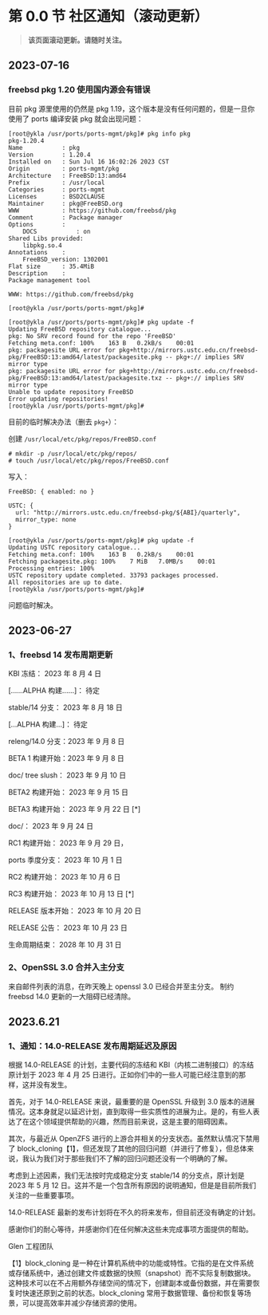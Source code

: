 # 第 0.0 节 社区通知（滚动更新）

> **该页面滚动更新。请随时关注。**

## 2023-07-16

### freebsd pkg 1.20 使用国内源会有错误

目前 pkg 源里使用的仍然是 pkg 1.19，这个版本是没有任何问题的，但是​一旦你使用了 ports 编译安装 pkg 就会出现问题：

```
[root@ykla /usr/ports/ports-mgmt/pkg]# pkg info pkg
pkg-1.20.4
Name           : pkg
Version        : 1.20.4
Installed on   : Sun Jul 16 16:02:26 2023 CST
Origin         : ports-mgmt/pkg
Architecture   : FreeBSD:13:amd64
Prefix         : /usr/local
Categories     : ports-mgmt
Licenses       : BSD2CLAUSE
Maintainer     : pkg@FreeBSD.org
WWW            : https://github.com/freebsd/pkg
Comment        : Package manager
Options        :
	DOCS           : on
Shared Libs provided:
	libpkg.so.4
Annotations    :
	FreeBSD_version: 1302001
Flat size      : 35.4MiB
Description    :
Package management tool

WWW: https://github.com/freebsd/pkg

[root@ykla /usr/ports/ports-mgmt/pkg]# 
```


```
[root@ykla /usr/ports/ports-mgmt/pkg]# pkg update -f
Updating FreeBSD repository catalogue...
pkg: No SRV record found for the repo 'FreeBSD'
Fetching meta.conf: 100%    163 B   0.2kB/s    00:01    
pkg: packagesite URL error for pkg+http://mirrors.ustc.edu.cn/freebsd-pkg/FreeBSD:13:amd64/latest/packagesite.pkg -- pkg+:// implies SRV mirror type
pkg: packagesite URL error for pkg+http://mirrors.ustc.edu.cn/freebsd-pkg/FreeBSD:13:amd64/latest/packagesite.txz -- pkg+:// implies SRV mirror type
Unable to update repository FreeBSD
Error updating repositories!
[root@ykla /usr/ports/ports-mgmt/pkg]# 
```

目前的临时解决办法（删去 `pkg+`）：

创建 `/usr/local/etc/pkg/repos/FreeBSD.conf`

```
# mkdir -p /usr/local/etc/pkg/repos/
# touch /usr/local/etc/pkg/repos/FreeBSD.conf
```

写入：


```
FreeBSD: { enabled: no }

USTC: {
  url: "http://mirrors.ustc.edu.cn/freebsd-pkg/${ABI}/quarterly",
  mirror_type: none
}
```

```
[root@ykla /usr/ports/ports-mgmt/pkg]# pkg update -f
Updating USTC repository catalogue...
Fetching meta.conf: 100%    163 B   0.2kB/s    00:01    
Fetching packagesite.pkg: 100%    7 MiB   7.0MB/s    00:01    
Processing entries: 100%
USTC repository update completed. 33793 packages processed.
All repositories are up to date.
[root@ykla /usr/ports/ports-mgmt/pkg]# 
```

问题临时解决。

## 2023-06-27

### 1、freebsd 14 发布周期更新

KBI 冻结： 2023 年 8 月 4 日

[......ALPHA 构建......]： 待定

stable/14 分支： 2023 年 8 月 18 日

[...ALPHA 构建...]： 待定

releng/14.0 分支：2023 年 9 月 8 日

BETA 1 构建开始：2023 年 9 月 8 日

doc/ tree slush： 2023 年 9 月 10 日

BETA2 构建开始： 2023 年 9 月 15 日

BETA3 构建开始： 2023 年 9 月 22 日 [*]

doc/： 2023 年 9 月 24 日

RC1 构建开始： 2023 年 9 月 29 日，

ports 季度分支： 2023 年 10 月 1 日

RC2 构建开始： 2023 年 10 月 6 日

RC3 构建开始： 2023 年 10 月 13 日 [*]

RELEASE 版本开始： 2023 年 10 月 20 日

RELEASE 公告： 2023 年 10 月 23 日

生命周期结束： 2028 年 10 月 31 日

### 2、OpenSSL 3.0 合并入主分支

来自邮件列表的消息，在昨天晚上 openssl 3.0 已经合并至主分支。​ 制约 freebsd 14.0 更新的一大阻碍已经清除。

## 2023.6.21

### 1、通知：14.0-RELEASE 发布周期延迟及原因

根据 14.0-RELEASE 的计划，主要代码的冻结和 KBI（内核二进制接口）的冻结原计划于 2023 年 4 月 25 日进行。正如你们中的一些人可能已经注意到的那样，这并没有发生。

首先，对于 14.0-RELEASE 来说，最重要的是 OpenSSL 升级到 3.0 版本的进展情况。这本身就足以延迟计划，直到取得一些实质性的进展为止。是的，有些人表达了在这个领域提供帮助的兴趣，然而目前来说，这是主要的阻碍因素。

其次，与最近从 OpenZFS 进行的上游合并相关的分支状态。虽然默认情况下禁用了 block_cloning【1】，但还发现了其他的回归问题（并进行了修复），但总体来说，我认为我们对于那些我们不了解的回归问题还没有一个明确的了解。

考虑到上述因素，我们无法按时完成稳定分支 stable/14 的分支点，原计划是 2023 年 5 月 12 日。这并不是一个包含所有原因的说明通知，但是是目前所我们关注的一些重要事项。

14.0-RELEASE 最新的发布计划将在不久的将来发布，但目前还没有确定的计划。

感谢你们的耐心等待，并感谢你们在任何解决这些未完成事项方面提供的帮助。

Glen
工程团队

【1】block_cloning 是一种在计算机系统中的功能或特性。它指的是在文件系统或存储系统中，通过创建文件或数据的快照（snapshot）而不实际复制数据块。这种技术可以在不占用额外存储空间的情况下，创建副本或备份数据，并在需要恢复时快速还原到之前的状态。block_cloning 常用于数据管理、备份和恢复等场景，可以提高效率并减少存储资源的使用。
